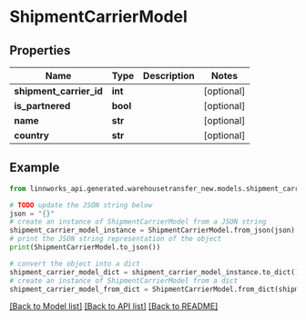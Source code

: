 # ShipmentCarrierModel


## Properties

Name | Type | Description | Notes
------------ | ------------- | ------------- | -------------
**shipment_carrier_id** | **int** |  | [optional] 
**is_partnered** | **bool** |  | [optional] 
**name** | **str** |  | [optional] 
**country** | **str** |  | [optional] 

## Example

```python
from linnworks_api.generated.warehousetransfer_new.models.shipment_carrier_model import ShipmentCarrierModel

# TODO update the JSON string below
json = "{}"
# create an instance of ShipmentCarrierModel from a JSON string
shipment_carrier_model_instance = ShipmentCarrierModel.from_json(json)
# print the JSON string representation of the object
print(ShipmentCarrierModel.to_json())

# convert the object into a dict
shipment_carrier_model_dict = shipment_carrier_model_instance.to_dict()
# create an instance of ShipmentCarrierModel from a dict
shipment_carrier_model_from_dict = ShipmentCarrierModel.from_dict(shipment_carrier_model_dict)
```
[[Back to Model list]](../README.md#documentation-for-models) [[Back to API list]](../README.md#documentation-for-api-endpoints) [[Back to README]](../README.md)


